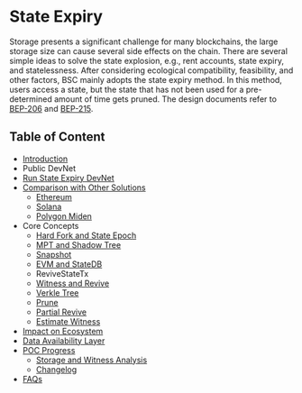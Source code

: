 # State Expiry
Storage presents a significant challenge for many blockchains, the large storage size can cause several side effects on the chain. 
There are several simple ideas to solve the state explosion, e.g., rent accounts, state expiry, and statelessness. After considering ecological compatibility, feasibility, and other factors, BSC mainly adopts the state expiry method. In this method, users access a state, but the state that has not been used for a pre-determined amount of time gets pruned.
The design documents refer to [BEP-206](https://github.com/bnb-chain/BEPs/pull/206) and [BEP-215](https://github.com/bnb-chain/BEPs/pull/215).


## Table of Content
<!--ts-->
- [Introduction](introduction.md)
- Public DevNet
- [Run State Expiry DevNet](run-devnet.md)
- [Comparison with Other Solutions](solution-comparison.md)
  + [Ethereum](comparison-eth.md) 
  + [Solana](comparison-sol.md) 
  + [Polygon Miden](comparison-polygon.md) 
- Core Concepts
  + [Hard Fork and State Epoch](hard-fork-and-state-epoch.md) 
  + [MPT and Shadow Tree](mpt-and-shadow-tree.md) 
  + [Snapshot](snapshot.md) 
  + [EVM and StateDB](evm-and-statedb.md) 
  + ReviveStateTx
  + [Witness and Revive](witness-and-revive.md) 
  + [Verkle Tree](verkle-tree.md) 
  + [Prune](prune.md) 
  + [Partial Revive](partial-revive.md) 
  + [Estimate Witness](estimate-witness.md) 
- [Impact on Ecosystem](impact-on-ecosystem.md) 
- [Data Availability Layer](data-availability-layer.md) 
- [POC Progress](poc-progress.md)
  + [Storage and Witness Analysis](storage-and-witness-analysis.md)  
  + [Changelog](changelog.md) 
- [FAQs](faqs.md) 
<!--te-->